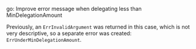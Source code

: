 go: Improve error message when delegating less than MinDelegationAmount

Previously, an `ErrInvalidArgument` was returned in this case, which
is not very descriptive, so a separate error was created:
`ErrUnderMinDelegationAmount`.
